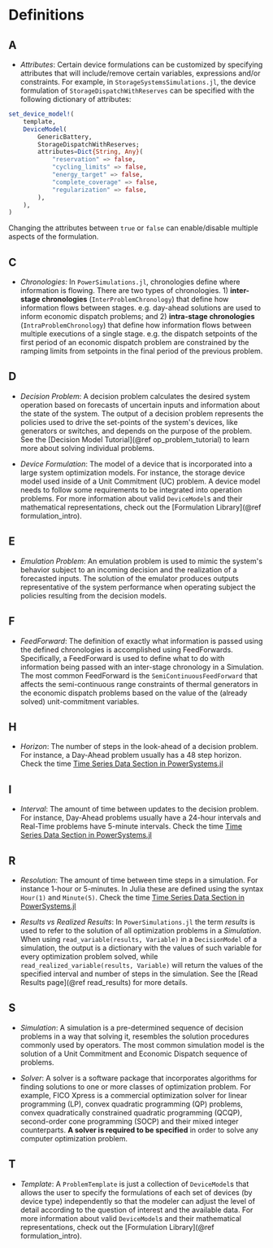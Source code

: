 # Definitions

## A

* *Attributes*: Certain device formulations can be customized by specifying attributes that will include/remove certain variables, expressions and/or constraints. For example, in `StorageSystemsSimulations.jl`, the device formulation of `StorageDispatchWithReserves` can be specified with the following dictionary of attributes:
```julia
set_device_model!(
    template,
    DeviceModel(
        GenericBattery,
        StorageDispatchWithReserves;
        attributes=Dict{String, Any}(
            "reservation" => false,
            "cycling_limits" => false,
            "energy_target" => false,
            "complete_coverage" => false,
            "regularization" => false,
        ),
    ),
)
```
Changing the attributes between `true` or `false` can enable/disable multiple aspects of the formulation.

## C

* *Chronologies:* In `PowerSimulations.jl`, chronologies define where information is flowing. There are two types of chronologies. 1) **inter-stage chronologies** (`InterProblemChronology`) that define how information flows between stages. e.g. day-ahead solutions are used to inform economic dispatch problems; and 2) **intra-stage chronologies** (`IntraProblemChronology`) that define how information flows between multiple executions of a single stage. e.g. the dispatch setpoints of the first period of an economic dispatch problem are constrained by the ramping limits from setpoints in the final period of the previous problem.

## D

* *Decision Problem*: A decision problem calculates the desired system operation based on forecasts of uncertain inputs and information about the state of the system. The output of a decision problem represents the policies used to drive the set-points of the system's devices, like generators or switches, and depends on the purpose of the problem. See the [Decision Model Tutorial](@ref op_problem_tutorial) to learn more about solving individual problems.

* *Device Formulation*: The model of a device that is incorporated into a large system optimization models. For instance, the storage device model used inside of a Unit Commitment (UC) problem. A device model needs to follow some requirements to be integrated into operation problems. For more information about valid `DeviceModel`s and their mathematical representations, check out the [Formulation Library](@ref formulation_intro).

## E

* *Emulation Problem*: An emulation problem is used to mimic the system's behavior subject to an incoming decision and the realization of a forecasted inputs. The solution of the emulator produces outputs representative of the system performance when operating subject the policies resulting from the decision models.

## F

* *FeedForward*: The definition of exactly what information is passed using the defined chronologies is accomplished using FeedForwards. Specifically, a FeedForward is used to define what to do with information being passed with an inter-stage chronology in a Simulation. The most common FeedForward is the `SemiContinuousFeedForward` that affects the semi-continuous range constraints of thermal generators in the economic dispatch problems based on the value of the (already solved) unit-commitment variables.

## H

* *Horizon*: The number of steps in the look-ahead of a decision problem. For instance, a Day-Ahead problem usually has a 48 step horizon. Check the time [Time Series Data Section in PowerSystems.jl](https://nrel-sienna.github.io/PowerSystems.jl/stable/modeler_guide/time_series/)

## I

* *Interval*: The amount of time between updates to the decision problem. For instance, Day-Ahead problems usually have a 24-hour intervals and Real-Time problems have 5-minute intervals. Check the time [Time Series Data Section in PowerSystems.jl](https://nrel-sienna.github.io/PowerSystems.jl/stable/modeler_guide/time_series/)

## R

* *Resolution*: The amount of time between time steps in a simulation. For instance 1-hour or 5-minutes. In Julia these are defined using the syntax `Hour(1)` and `Minute(5)`. Check the time [Time Series Data Section in PowerSystems.jl](https://nrel-sienna.github.io/PowerSystems.jl/stable/modeler_guide/time_series/)

* *Results vs Realized Results*: In `PowerSimulations.jl` the term *results* is used to refer to the solution of all optimization problems in a *Simulation*. When using `read_variable(results, Variable)` in a `DecisionModel` of a simulation, the output is a dictionary with the values of such variable for every optimization problem solved, while `read_realized_variable(results, Variable)` will return the values of the specified interval and number of steps in the simulation. See the [Read Results page](@ref read_results) for more details.

## S

* *Simulation*: A simulation is a pre-determined sequence of decision problems in a way that solving it, resembles the solution procedures commonly used by operators. The most common simulation model is the solution of a Unit Commitment and Economic Dispatch sequence of problems.

* *Solver*: A solver is a software package that incorporates algorithms for finding solutions to one or more classes of optimization problem. For example, FICO Xpress is a commercial optimization solver for linear programming (LP), convex quadratic programming (QP) problems, convex quadratically constrained quadratic programming (QCQP), second-order cone programming (SOCP) and their mixed integer counterparts. **A solver is required to be specified** in order to solve any computer optimization problem.

## T

* *Template*: A `ProblemTemplate` is just a collection of `DeviceModel`s that allows the user to specify the formulations of each set of devices (by device type) independently so that the modeler can adjust the level of detail according to the question of interest and the available data. For more information about valid `DeviceModel`s and their mathematical representations, check out the [Formulation Library](@ref formulation_intro).